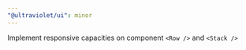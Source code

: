 ```yaml
---
"@ultraviolet/ui": minor
---
```


Implement responsive capacities on component `<Row />` and `<Stack />`
